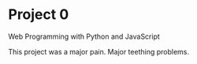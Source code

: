 # Project 0

Web Programming with Python and JavaScript

This project was a major pain. Major teething problems.